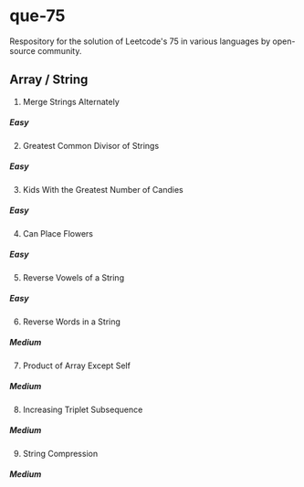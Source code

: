 # que-75

Respository for the solution of Leetcode's 75 in various languages by open-source community.


## Array / String

1. Merge Strings Alternately
 ##### Easy

2. Greatest Common Divisor of Strings
##### Easy

3. Kids With the Greatest Number of Candies
##### Easy

4. Can Place Flowers
##### Easy

5. Reverse Vowels of a String
##### Easy

6. Reverse Words in a String
##### Medium

7. Product of Array Except Self
##### Medium

8. Increasing Triplet Subsequence
##### Medium

9. String Compression
##### Medium
